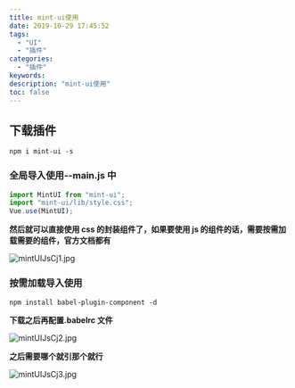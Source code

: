 ```yaml
---
title: mint-ui使用
date: 2019-10-29 17:45:52
tags:
  - "UI"
  - "插件"
categories:
  - "插件"
keywords:
description: "mint-ui使用"
toc: false
---
```


## 下载插件

`npm i mint-ui -s`

### 全局导入使用--main.js 中

```javascript
import MintUI from "mint-ui";
import "mint-ui/lib/style.css";
Vue.use(MintUI);
```

**然后就可以直接使用 css 的封装组件了，如果要使用 js 的组件的话，需要按需加载需要的组件，官方文档都有**

![mintUIJsCj1.jpg](https://i.loli.net/2019/11/15/BZlT24f6WudHPGY.jpg)

### 按需加载导入使用
`npm install babel-plugin-component -d`

**下载之后再配置.babelrc 文件**

![mintUIJsCj2.jpg](https://i.loli.net/2019/11/15/L4RIUBFPEMskSeZ.jpg)

**之后需要哪个就引那个就行**

![mintUIJsCj3.jpg](https://i.loli.net/2019/11/15/KVcqmGhoMOQp5li.jpg)
